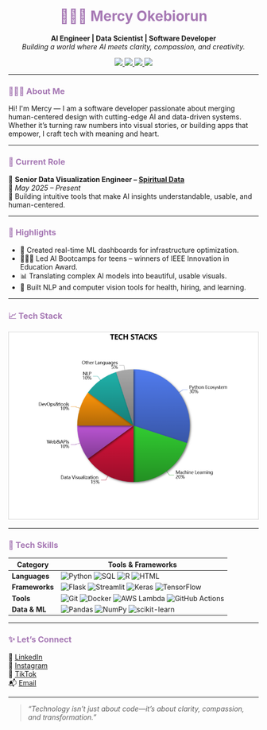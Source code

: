 <!-- Pretty soft purple GitHub Profile README for Mercy Okebiorun -->

<h1 align="center" style="color:#A678B4">👩🏾‍💻 Mercy Okebiorun</h1>

<p align="center">
  <b>AI Engineer | Data Scientist | Software Developer</b><br>
  <em>Building a world where AI meets clarity, compassion, and creativity.</em>
</p>

<p align="center">
  <a href="https://www.linkedin.com/in/mercy-okebiorun" target="_blank">
    <img src="https://img.shields.io/badge/LinkedIn-%23A678B4.svg?&style=flat-square&logo=linkedin&logoColor=white" />
  </a>
  <a href="https://www.instagram.com/kiki__mercy" target="_blank">
    <img src="https://img.shields.io/badge/Instagram-A678B4?logo=instagram&logoColor=white&style=flat-square" />
  </a>
  <a href="https://www.tiktok.com/@kiki__mercy" target="_blank">
    <img src="https://img.shields.io/badge/TikTok-A678B4?logo=tiktok&logoColor=white&style=flat-square" />
  </a>
  <a href="mailto:mercyokebiorun@gmail.com">
    <img src="https://img.shields.io/badge/Gmail-A678B4?logo=gmail&logoColor=white&style=flat-square" />
  </a>
</p>

---

### <span style="color:#A678B4">👩🏾‍💻 About Me</span>

Hi! I'm Mercy — I am a software developer passionate about merging human-centered design with cutting-edge AI and data-driven systems. Whether it’s turning raw numbers into visual stories, or building apps that empower, I craft tech with meaning and heart.

<!-- Add portfolio screenshots or featured project images below -->
<p align="center">
  <!-- Example image (replace with your own) -->
  <!-- <img src="https://your-image-link.com/demo1.png" width="600"/> -->
</p>

---

### <span style="color:#A678B4">💼 Current Role</span>

🧩 **Senior Data Visualization Engineer – [Spiritual Data](https://spiritualdata.org)**  
📅 *May 2025 – Present*  
🎯 Building intuitive tools that make AI insights understandable, usable, and human-centered.

---

### <span style="color:#A678B4">🌟 Highlights</span>

- 🧠 Created real-time ML dashboards for infrastructure optimization.  
- 👩🏾‍🏫 Led AI Bootcamps for teens – winners of IEEE Innovation in Education Award.  
- 📊 Translating complex AI models into beautiful, usable visuals.  
- 🤖 Built NLP and computer vision tools for health, hiring, and learning.  

---

### <span style="color:#A678B4">📈 Tech Stack</span>

<p align="center">
  <img src="https://github.com/kikibyt/kikibyt-/blob/main/ChartGo_20250528104431.png" alt="Tech Stack Pie Chart" />
</p>

---

### <span style="color:#A678B4">🔧 Tech Skills</span>

| Category | Tools & Frameworks |
|---------|---------------------|
| **Languages** | ![Python](https://img.shields.io/badge/-Python-A678B4?logo=python&logoColor=white&style=flat) ![SQL](https://img.shields.io/badge/-SQL-A678B4?logo=postgresql&logoColor=white&style=flat) ![R](https://img.shields.io/badge/-R-A678B4?logo=r&logoColor=white&style=flat) ![HTML](https://img.shields.io/badge/-HTML5-A678B4?logo=html5&logoColor=white&style=flat) |
| **Frameworks** | ![Flask](https://img.shields.io/badge/-Flask-A678B4?logo=flask&logoColor=white&style=flat) ![Streamlit](https://img.shields.io/badge/-Streamlit-A678B4?logo=streamlit&logoColor=white&style=flat) ![Keras](https://img.shields.io/badge/-Keras-A678B4?logo=keras&logoColor=white&style=flat) ![TensorFlow](https://img.shields.io/badge/-TensorFlow-A678B4?logo=tensorflow&logoColor=white&style=flat) |
| **Tools** | ![Git](https://img.shields.io/badge/-Git-A678B4?logo=git&logoColor=white&style=flat) ![Docker](https://img.shields.io/badge/-Docker-A678B4?logo=docker&logoColor=white&style=flat) ![AWS Lambda](https://img.shields.io/badge/-AWS_Lambda-A678B4?logo=amazonaws&logoColor=white&style=flat) ![GitHub Actions](https://img.shields.io/badge/-GitHub_Actions-A678B4?logo=githubactions&logoColor=white&style=flat) |
| **Data & ML** | ![Pandas](https://img.shields.io/badge/-Pandas-A678B4?logo=pandas&logoColor=white&style=flat) ![NumPy](https://img.shields.io/badge/-NumPy-A678B4?logo=numpy&logoColor=white&style=flat) ![scikit-learn](https://img.shields.io/badge/-Scikit--Learn-A678B4?logo=scikitlearn&logoColor=white&style=flat) |

---

### <span style="color:#A678B4">✨ Let’s Connect</span>

📎 [LinkedIn](https://www.linkedin.com/in/mercy-okebiorun)  
📸 [Instagram](https://www.instagram.com/kiki__mercy)  
📱 [TikTok](https://www.tiktok.com/@kiki__mercy)  
📬 [Email](mailto:mercyokebiorun@gmail.com)

---

> _“Technology isn’t just about code—it’s about clarity, compassion, and transformation.”_